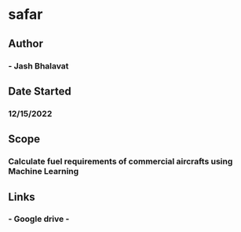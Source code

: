 # **safar**

## Author
###  - Jash Bhalavat
## Date Started
### 12/15/2022
## Scope
### Calculate fuel requirements of commercial aircrafts using Machine Learning

## Links
### - Google drive - 